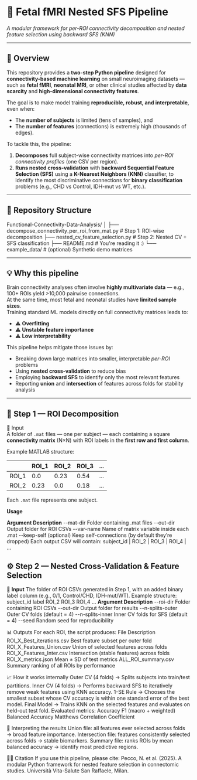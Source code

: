 # 🧠 Fetal fMRI Nested SFS Pipeline
*A modular framework for per-ROI connectivity decomposition and nested feature selection using backward SFS (KNN)*  

---

## 🧩 Overview  

This repository provides a **two-step Python pipeline** designed for **connectivity-based machine learning** on small neuroimaging datasets — such as **fetal fMRI**, **neonatal MRI**, or other clinical studies affected by **data scarcity** and **high-dimensional connectivity features**.

The goal is to make model training **reproducible, robust, and interpretable**, even when:
- The **number of subjects** is limited (tens of samples), and  
- The **number of features** (connections) is extremely high (thousands of edges).  

To tackle this, the pipeline:
1. **Decomposes** full subject-wise connectivity matrices into *per-ROI connectivity profiles* (one CSV per region).
2. **Runs nested cross-validation** with **backward Sequential Feature Selection (SFS)** using a **K-Nearest Neighbors (KNN)** classifier, to identify the most discriminative connections for **binary classification** problems (e.g., CHD vs Control, IDH-mut vs WT, etc.).

---

## 🧰 Repository Structure  

Functional-Connectivity-Data-Analysis/
│
├── decompose_connectivity_per_roi_from_mat.py # Step 1: ROI-wise decomposition
├── nested_cv_feature_selection.py # Step 2: Nested CV + SFS classification
├── README.md # You're reading it :)
└── example_data/ # (optional) Synthetic demo matrices

---

## 💡 Why this pipeline  

Brain connectivity analyses often involve **highly multivariate data** — e.g., 100+ ROIs yield >10,000 pairwise connections.  
At the same time, most fetal and neonatal studies have **limited sample sizes**.  
Training standard ML models directly on full connectivity matrices leads to:
- ⚠️ **Overfitting**
- ⚠️ **Unstable feature importance**
- ⚠️ **Low interpretability**

This pipeline helps mitigate those issues by:
- Breaking down large matrices into smaller, interpretable *per-ROI* problems  
- Using **nested cross-validation** to reduce bias  
- Employing **backward SFS** to identify only the most relevant features  
- Reporting **union** and **intersection** of features across folds for stability analysis  

---

## 🧠 Step 1 — ROI Decomposition  

🔹 Input  
A folder of `.mat` files — one per subject — each containing a square **connectivity matrix** (N×N) with ROI labels in the **first row and first column**.  

Example MATLAB structure:

|     | ROI_1 | ROI_2 | ROI_3 | ... |
|-----|-------|-------|-------|-----|
| ROI_1 | 0.0 | 0.23 | 0.54 | ... |
| ROI_2 | 0.23| 0.0  | 0.18 | ... |

Each `.mat` file represents one subject.

**Usage**  

**Argument	Description**
--mat-dir	Folder containing .mat files
--out-dir	Output folder for ROI CSVs
--var-name	Name of matrix variable inside each .mat
--keep-self	(optional) Keep self-connections (by default they’re dropped)
Each output CSV will contain:
subject_id | ROI_2 | ROI_3 | ROI_4 | ...

## ⚙️ **Step 2 — Nested Cross-Validation & Feature Selection**
🔹 **Input**
The folder of ROI CSVs generated in Step 1, with an added binary label column (e.g., 0/1, Control/CHD, IDH-mut/WT).
Example structure:
subject_id	label	ROI_2	ROI_3	ROI_4	...
**Argument	Description**
--roi-dir	Folder containing ROI CSVs
--out-dir	Output folder for results
--n-splits-outer	Outer CV folds (default = 4)
--n-splits-inner	Inner CV folds for SFS (default = 4)
--seed	Random seed for reproducibility

📊 Outputs
For each ROI, the script produces:
File	Description
ROI_X_Best_iterations.csv	Best feature subset per outer fold
ROI_X_Features_Union.csv	Union of selected features across folds
ROI_X_Features_Inter.csv	Intersection (stable features) across folds
ROI_X_metrics.json	Mean ± SD of test metrics
ALL_ROI_summary.csv	Summary ranking of all ROIs by performance

📈 How it works internally
Outer CV (4 folds) → Splits subjects into train/test partitions.
Inner CV (4 folds) → Performs backward SFS to iteratively remove weak features using KNN accuracy.
1-SE Rule → Chooses the smallest subset whose CV accuracy is within one standard error of the best model.
Final Model → Trains KNN on the selected features and evaluates on held-out test fold.
Evaluated metrics:
Accuracy
F1 (macro + weighted)
Balanced Accuracy
Matthews Correlation Coefficient

🧾 Interpreting the results
Union file: all features ever selected across folds → broad feature importance.
Intersection file: features consistently selected across folds → stable biomarkers.
Summary file: ranks ROIs by mean balanced accuracy → identify most predictive regions.

🧑‍💻 Citation
If you use this pipeline, please cite:
Pecco, N. et al. (2025).
A modular Python framework for nested feature selection in connectomic studies.
Università Vita-Salute San Raffaele, Milan.

